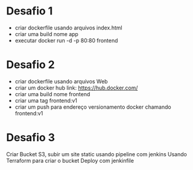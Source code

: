 
# Desafio 1
- criar dockerfile usando arquivos index.html
- criar uma build nome app
- executar docker run -d -p 80:80 frontend
# Desafio 2
- criar dockerfile usando arquivos Web
- criar um docker hub link: https://hub.docker.com/
- criar uma build nome frontend
- criar uma tag frontend:v1
- criar um push para endereço versionamento docker chamando frontend:v1
# Desafio 3
  Criar Bucket S3, subir um site static usando pipeline com jenkins
  Usando Terraform para criar o bucket
  Deploy com jenkinfile